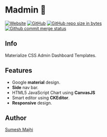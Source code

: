 # Madmin 🎫 


[![Website](https://img.shields.io/badge/site-up%20and%20running-lightgrey.svg)](https://majhirockzz.github.io/Materialize-CSS-Project-3/)
[![GitHub](https://img.shields.io/github/license/mashape/apistatus.svg)](https://github.com/MajhiRockzZ/Materialize-CSS-Project-3/blob/master/LICENSE)
[![GitHub repo size in bytes](https://img.shields.io/badge/repo%20size-1.32%20MB-blue.svg)](https://github.com/MajhiRockzZ/Materialize-CSS-Project-3/)
[![Github commit merge status](https://img.shields.io/github/commit-status/badges/shields/master/5d4ab86b1b5ddfb3c4a70a70bd19932c52603b8c.svg)](https://github.com/MajhiRockzZ/Materialize-CSS-Project-3/)

## Info
Materialize CSS Admin Dashboard Templates.

## Features  

- Google **material** design.
- **Side** nav bar.
- HTML5 JavaScript Chart using **CanvasJS**
- Smart editor using **CKEditor**.
- **Responsive** design.

## Author

[Sumesh Majhi](https://github.com/MajhiRockzZ)
